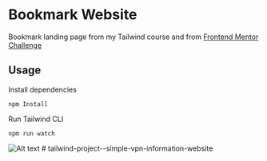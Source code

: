 # Bookmark Website

Bookmark landing page from my Tailwind course and from [Frontend Mentor Challenge](https://www.frontendmentor.io/challenges/bookmark-landing-page-5d0b588a9edda32581d29158)

## Usage

Install dependencies

```
npm Install
```

Run Tailwind CLI

```
npm run watch
```

![Alt text](images/bookmark.png)
#   t a i l w i n d - p r o j e c t - - s i m p l e - v p n - i n f o r m a t i o n - w e b s i t e  
 